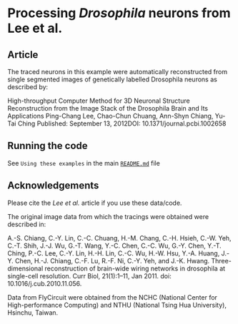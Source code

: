 # Processing *Drosophila* neurons from Lee et al.
## Article
The traced neurons in this example were automatically reconstructed from single segmented images of genetically labelled Drosophila neurons as described by:

High-throughput Computer Method for 3D Neuronal Structure Reconstruction from the Image Stack of the Drosophila Brain and Its Applications
Ping-Chang Lee, Chao-Chun Chuang, Ann-Shyn Chiang, Yu-Tai Ching
Published: September 13, 2012DOI: 10.1371/journal.pcbi.1002658

## Running the code

See `Using these examples` in the main [`README.md`](../README.md) file

## Acknowledgements
Please cite the *Lee et al.* article if you use these data/code.

The original image data from which the tracings were obtained were described in:

A.-S. Chiang, C.-Y. Lin, C.-C. Chuang, H.-M. Chang, C.-H. Hsieh, C.-W. Yeh, C.-T. Shih, J.-J. Wu, G.-T. Wang, Y.-C. Chen, C.-C. Wu, G.-Y. Chen, Y.-T. Ching, P.-C. Lee, C.-Y. Lin, H.-H. Lin, C.-C. Wu, H.-W. Hsu, Y.-A. Huang, J.-Y. Chen, H.-J. Chiang, C.-F. Lu, R.-F. Ni, C.-Y. Yeh, and J.-K. Hwang. Three-dimensional reconstruction of brain-wide wiring networks in drosophila at single-cell resolution. Curr Biol, 21(1):1–11, Jan 2011. doi: 10.1016/j.cub.2010.11.056.

Data from FlyCircuit were obtained from the NCHC (National Center for High-performance Computing) and NTHU (National Tsing Hua University), Hsinchu, Taiwan.
